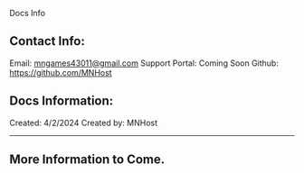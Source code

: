 Docs Info

## Contact Info:
Email: [mngames43011@gmail.com](mailto:mngames43011@gmail.com)
Support Portal: Coming Soon
Github: https://github.com/MNHost

## Docs Information:

Created: 4/2/2024
Created by: MNHost
_________________________________________________________________________________________
## More Information to Come.
